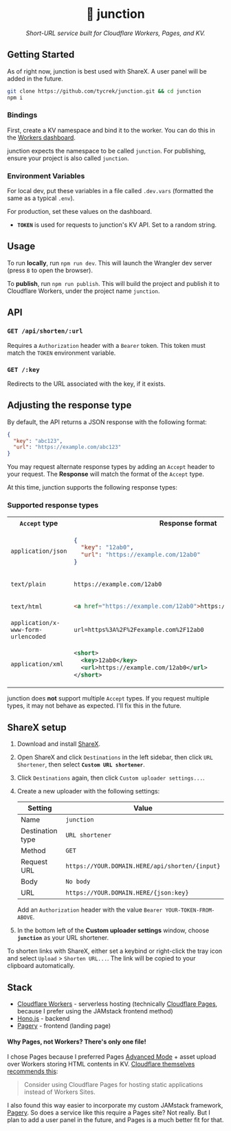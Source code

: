 <div align="center">

🔗 junction
===

*Short-URL service built for Cloudflare Workers, Pages, and KV.*

</div>

## Getting Started

As of right now, junction is best used with ShareX. A user panel will be added in the future.

```bash
git clone https://github.com/tycrek/junction.git && cd junction
npm i
```

### Bindings

First, create a KV namespace and bind it to the worker. You can do this in the [Workers dashboard](https://dash.cloudflare.com/?to=/:account/workers/kv/namespaces).

junction expects the namespace to be called `junction`. For publishing, ensure your project is also called `junction`.

### Environment Variables

For local dev, put these variables in a file called `.dev.vars` (formatted the same as a typical `.env`).

For production, set these values on the dashboard.

- **`TOKEN`** is used for requests to junction's KV API. Set to a random string.

## Usage

To run **locally**, run `npm run dev`. This will launch the Wrangler dev server (press `B` to open the browser).

To **publish**, run `npm run publish`. This will build the project and publish it to Cloudflare Workers, under the project name `junction`.

## API

### `GET /api/shorten/:url`

Requires a `Authorization` header with a `Bearer` token. This token must match the `TOKEN` environment variable.

### `GET /:key`

Redirects to the URL associated with the key, if it exists.

## Adjusting the response type

By default, the API returns a JSON response with the following format:

```json
{
  "key": "abc123",
  "url": "https://example.com/abc123"
}
```

You may request alternate response types by adding an `Accept` header to your request. The **Response** will match the format of the `Accept` type.

At this time, junction supports the following response types:

### Supported response types


<table>
<tr>
<th><code>Accept</code> type</th>
<th>
Response format
</th>
</tr>

<!-- application/json -->
<tr>
<td><code>application/json</code></td>
<td>

```json
{
  "key": "12ab0",
  "url": "https://example.com/12ab0"
}
```

</td>
</tr>

<!-- text/plain -->
<tr>
<td><code>text/plain</code></td>
<td>

```
https://example.com/12ab0
```

</td>
</tr>

<!-- text/html -->
<tr>
<td><code>text/html</code></td>
<td>

```html
<a href="https://example.com/12ab0">https://example.com/12ab0</a>
```

</td>
</tr>

<!-- application/x-www-form-urlencoded -->
<tr>
<td><code>application/x-www-form-urlencoded</code></td>
<td>

```
url=https%3A%2F%2Fexample.com%2F12ab0
```

</td>
</tr>

<!-- application/xml -->
<tr>
<td><code>application/xml</code></td>
<td>

```xml
<short>
  <key>12ab0</key>
  <url>https://example.com/12ab0</url>
</short>
```

</td>
</tr>

</table>

junction does **not** support multiple `Accept` types. If you request multiple types, it may not behave as expected. I'll fix this in the future.

## ShareX setup

1. Download and install [ShareX](https://tycrek.link/b4d55).
2. Open ShareX and click `Destinations` in the left sidebar, then click `URL Shortener`, then select **`Custom URL shortener`**.
3. Click `Destinations` again, then click `Custom uploader settings...`.
4. Create a new uploader with the following settings:

   | Setting | Value |
   | ------- | ----- |
   | Name | `junction` |
   | Destination type | `URL shortener` |
   | Method | `GET` |
   | Request URL | `https://YOUR.DOMAIN.HERE/api/shorten/{input}` |
   | Body | `No body` |
   | URL | `https://YOUR.DOMAIN.HERE/{json:key}` |   

   Add an `Authorization` header with the value `Bearer YOUR-TOKEN-FROM-ABOVE`.

5. In the bottom left of the **Custom uploader settings** window, choose **`junction`** as your URL shortener.

To shorten links with ShareX, either set a keybind or right-click the tray icon and select `Upload` > `Shorten URL...`. The link will be copied to your clipboard automatically.

## Stack

- [Cloudflare Workers](https://developers.cloudflare.com/workers/) - serverless hosting (technically [Cloudflare Pages](https://pages.cloudflare.com/), because I prefer using the JAMstack frontend method)
- [Hono.js](https://hono.dev/) - backend
- [Pagery](https://github.com/tycrek/pagery) - frontend (landing page)

#### Why Pages, not Workers? There's only one file!

I chose Pages because I preferred Pages [Advanced Mode](https://developers.cloudflare.com/pages/platform/functions/advanced-mode/) + asset upload over Workers storing HTML contents in KV. [Cloudflare themselves recommends this](https://developers.cloudflare.com/workers/platform/sites):

> Consider using Cloudflare Pages for hosting static applications instead of Workers Sites.

I also found this way easier to incorporate my custom JAMstack framework, [Pagery](https://github.com/tycrek/pagery). So does a service like this require a Pages site? Not really. But I plan to add a user panel in the future, and Pages is a much better fit for that.
